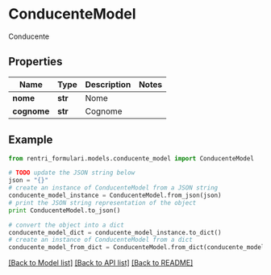 # ConducenteModel

Conducente

## Properties
Name | Type | Description | Notes
------------ | ------------- | ------------- | -------------
**nome** | **str** | Nome | 
**cognome** | **str** | Cognome | 

## Example

```python
from rentri_formulari.models.conducente_model import ConducenteModel

# TODO update the JSON string below
json = "{}"
# create an instance of ConducenteModel from a JSON string
conducente_model_instance = ConducenteModel.from_json(json)
# print the JSON string representation of the object
print ConducenteModel.to_json()

# convert the object into a dict
conducente_model_dict = conducente_model_instance.to_dict()
# create an instance of ConducenteModel from a dict
conducente_model_from_dict = ConducenteModel.from_dict(conducente_model_dict)
```
[[Back to Model list]](../README.md#documentation-for-models) [[Back to API list]](../README.md#documentation-for-api-endpoints) [[Back to README]](../README.md)


